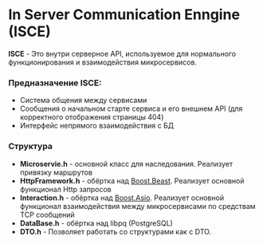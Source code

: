 ﻿# In Server Communication Enngine (ISCE)
**ISCE** - Это внутри серверное API, используемое для нормального 
функционирования и взаимодействия микросервисов.

### Предназначение ISCE: 
- Система общения между сервисами 
- Сообщения о начальном старте сервиса и его внешнем API 
  (для корректного отображения страницы 404)
- Интерфейс непрямого взаимодействия с БД

### Структура
* **Microservie.h** - основной класс для наследования.
  Реализует привязку маршрутов
* **HttpFramework.h** - обёртка над [Boost.Beast](https://www.boost.org/doc/libs/master/libs/beast/doc/html/index.html).
  Реализует основной функционал Http запросов
* **Interaction.h** - обёртка над [Boost.Asio](https://www.boost.org/doc/libs/master/doc/html/boost_asio.html).
  Реализует основной функционал взаимодействия между микросервисами
  по средствам TCP сообщений
* **DataBase.h** - обёртка над libpq (PostgreSQL)
* **DTO.h** - Позволяет работать со структурами как с DTO.
